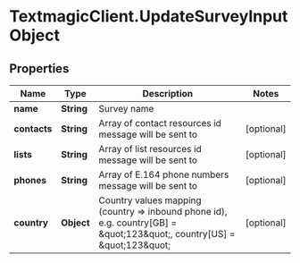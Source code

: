 # TextmagicClient.UpdateSurveyInputObject

## Properties
Name | Type | Description | Notes
------------ | ------------- | ------------- | -------------
**name** | **String** | Survey name | 
**contacts** | **String** | Array of contact resources id message will be sent to | [optional] 
**lists** | **String** | Array of list resources id message will be sent to | [optional] 
**phones** | **String** | Array of E.164 phone numbers message will be sent to | [optional] 
**country** | **Object** | Country values mapping (country &#x3D;&gt; inbound phone id), e.g. country[GB] &#x3D; \&quot;123\&quot;, country[US] &#x3D; \&quot;123\&quot; | [optional] 


